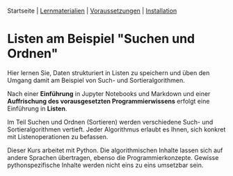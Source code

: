 Startseite | [Lernmaterialien](./kurs.md) | [Voraussetzungen](./voraussetzungen.md) | [Installation](./installation_anaconda.md)

# Listen am Beispiel "Suchen und Ordnen"

Hier lernen Sie, Daten strukturiert in Listen zu speichern und üben den Umgang damit am Beispiel von Such- und Sortieralgorithmen.

Nach einer **Einführung** in Jupyter Notebooks und Markdown und einer **Auffrischung des vorausgesetzten Programmierwissens** erfolgt eine Einführung in **Listen**.

Im Teil Suchen und Ordnen (Sortieren) werden verschiedene Such- und Sortieralgorithmen vertieft. Jeder Algorithmus erlaubt es Ihnen, sich konkret mit Listenoperationen zu befassen.

Dieser Kurs arbeitet mit Python. Die algorithmischen Inhalte lassen sich auf andere Sprachen übertragen, ebenso die Programmierkonzepte. Gewisse pythonspezifische Inhalte werden nicht eins zu eins umsetzbar sein.
